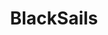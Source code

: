 ---
title: BlackSails
crosslinks:
- livven
- AskHistorians
- vikingstv
- iamverysmart
- autotldr
- OutOfTheLoop
- FuckTammy
- '2016'
---